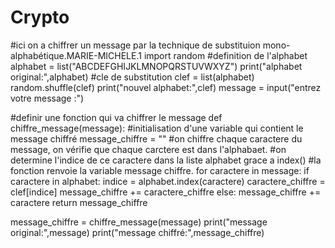 # Crypto

#ici on a chiffrer un message par la technique de substituion mono-alphabétique.MARIE-MICHELE.1
import random
#definition de l'alphabet
alphabet = list("ABCDEFGHIJKLMNOPQRSTUVWXYZ")
print("alphabet original:",alphabet)
#cle de substitution 
clef = list(alphabet)
random.shuffle(clef)
print("nouvel alphabet:",clef)
message = input("entrez votre message :")

#definir une fonction qui va chiffrer le message
def chiffre_message(message):
    #initialisation d'une variable qui contient le message chiffré 
    message_chiffre = ""
    #on chiffre chaque caractere du message, on vérifie que chaque carctere est dans l'alphabaet.
    #on determine l'indice de ce caractere dans la liste alphabet grace a index()
    #la fonction renvoie la variable message chiffre.
    for caractere in message:
        if caractere in alphabet:
            indice = alphabet.index(caractere)
            caractere_chiffre = clef[indice]
            message_chiffre += caractere_chiffre
        else:
            message_chiffre += caractere
    return message_chiffre

message_chiffre = chiffre_message(message)
print("message original:",message)
print("message chiffré:",message_chiffre)
